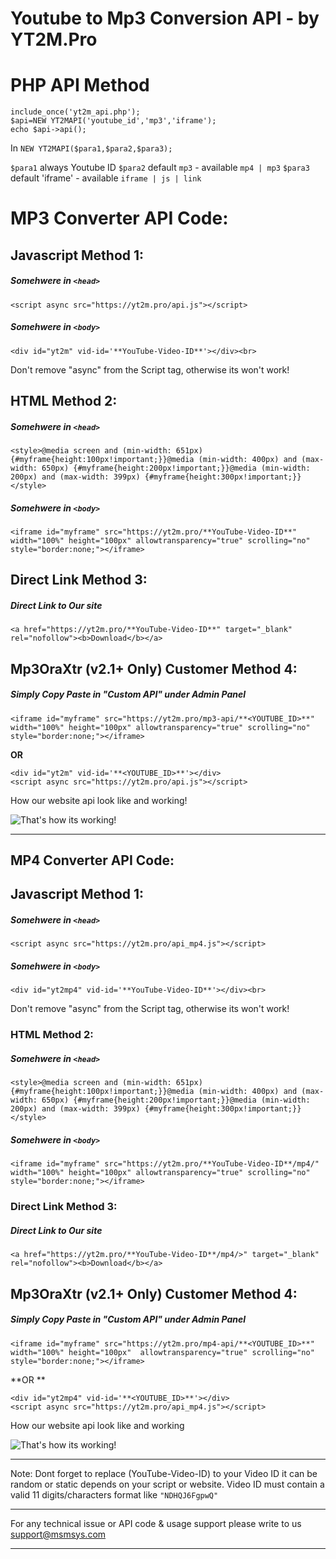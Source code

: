 # Youtube to Mp3 Conversion API - by YT2M.Pro

# PHP API Method

```
include_once('yt2m_api.php');
$api=NEW YT2MAPI('youtube_id','mp3','iframe');
echo $api->api();
```

In `NEW YT2MAPI($para1,$para2,$para3);`

`$para1` always Youtube ID
`$para2` default `mp3` - available `mp4 | mp3`
`$para3` default 'iframe' - available `iframe | js | link`


# MP3 Converter API Code:

## Javascript Method 1:

##### Somehwere in `<head>`

`<script async src="https://yt2m.pro/api.js"></script>`

##### Somehwere in `<body>`

`<div id="yt2m" vid-id='**YouTube-Video-ID**'></div><br>`

Don't remove "async" from the Script tag, otherwise its won't work!

## HTML Method 2:

##### Somehwere in `<head>`

```
<style>@media screen and (min-width: 651px) {#myframe{height:100px!important;}}@media (min-width: 400px) and (max-width: 650px) {#myframe{height:200px!important;}}@media (min-width: 200px) and (max-width: 399px) {#myframe{height:300px!important;}}</style>
```

##### Somehwere in `<body>`

```
<iframe id="myframe" src="https://yt2m.pro/**YouTube-Video-ID**" width="100%" height="100px" allowtransparency="true" scrolling="no" style="border:none;"></iframe>
```

## Direct Link Method 3:

##### Direct Link to Our site

```
<a href="https://yt2m.pro/**YouTube-Video-ID**" target="_blank" rel="nofollow"><b>Download</b></a>
```

## Mp3OraXtr (v2.1+ Only) Customer Method 4:

##### Simply Copy Paste in "Custom API" under Admin Panel

```
<iframe id="myframe" src="https://yt2m.pro/mp3-api/**<YOUTUBE_ID>**" width="100%" height="100px" allowtransparency="true" scrolling="no" style="border:none;"></iframe>
```

**OR**

```
<div id="yt2m" vid-id='**<YOUTUBE_ID>**'></div>
<script async src="https://yt2m.pro/api.js"></script>
```

How our website api look like and working!

![That's how its working!](https://yt2m.pro/img/mp3-bit_iframe.png)

***

## MP4 Converter API Code:

## Javascript Method 1:


##### Somehwere in `<head>`

```
<script async src="https://yt2m.pro/api_mp4.js"></script>
```

##### Somehwere in `<body>`

```
<div id="yt2mp4" vid-id='**YouTube-Video-ID**'></div><br>
```

Don't remove "async" from the Script tag, otherwise its won't work!


### HTML Method 2:

##### Somehwere in `<head>`

```
<style>@media screen and (min-width: 651px) {#myframe{height:100px!important;}}@media (min-width: 400px) and (max-width: 650px) {#myframe{height:200px!important;}}@media (min-width: 200px) and (max-width: 399px) {#myframe{height:300px!important;}}</style>
```

##### Somehwere in `<body>`

```
<iframe id="myframe" src="https://yt2m.pro/**YouTube-Video-ID**/mp4/" width="100%" height="100px" allowtransparency="true" scrolling="no" style="border:none;"></iframe>
```


### Direct Link Method 3:

##### Direct Link to Our site

```
<a href="https://yt2m.pro/**YouTube-Video-ID**/mp4/>" target="_blank" rel="nofollow"><b>Download</b></a>
```

## Mp3OraXtr (v2.1+ Only) Customer Method 4:

##### Simply Copy Paste in "Custom API" under Admin Panel

```
<iframe id="myframe" src="https://yt2m.pro/mp4-api/**<YOUTUBE_ID>**" width="100%" height="100px"  allowtransparency="true" scrolling="no" style="border:none;"></iframe>
```

**OR **

```
<div id="yt2mp4" vid-id='**<YOUTUBE_ID>**'></div>
<script async src="https://yt2m.pro/api_mp4.js"></script>
```

How our website api look like and working

![That's how its working!](https://yt2m.pro/img/mp4_iframe.png)

***

Note: Dont forget to replace (YouTube-Video-ID) to your Video ID it can be random or static depends on your script or website. Video ID must contain a valid 11 digits/characters format like `"NDHQJ6FgpwQ"`


***

For any technical issue or API code & usage support please write to us [support@msmsys.com](mailto:support@msmsys.com)


----------

